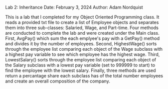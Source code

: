 Lab 2: Inheritance
Date: February 3, 2024
Author: Adam Nordquist

This is a lab that I completed for my Object Oriented Programming class. It reads a provided txt file to create a list of Employee objects and separates them into three sub-classes: Salaried, Wage, and Part-time. Four methods are conducted to complete the lab and were created under the Main class. 
  First, AvgPay() which sum the each emplyee's pay with a GetPay() method and divides it by the number of employees. 
  Second, HighestWage() sorts through the employee list comparing each object of the Wage subclass with a highest pay variable to see which employee has the highest wage.
  Third, LowestSalary() sorts through the employee list comparing each object of the Salary subclass with a lowest pay variable (set to 999999 to start) to find the employee with the lowest salary.
  Finally, three methods are used return a percantage share each subclass has of the total number employees and create an overall composition of the company.
